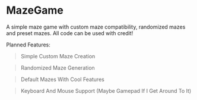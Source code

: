 # MazeGame
A simple maze game with custom maze compatibility, randomized mazes and preset mazes. All code can be used with credit!


Planned Features: 
>Simple Custom Maze Creation

>Randomized Maze Generation

>Default Mazes With Cool Features

>Keyboard And Mouse Support (Maybe Gamepad If I Get Around To It)
